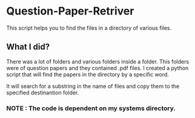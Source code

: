 # Question-Paper-Retriver
This script helps you to find the files in a directory of various files.


 ## What I did?
 There was a lot of folders and various folders inside a folder. This folders were of question papers and they contained .pdf files.
 I created a python script that will find the papers in the directory by a specific word.
 
 It will search for a substring in the name of files and copy them to the specified destinantion folder.
 
 ### NOTE : The code is dependent on my systems directory.
